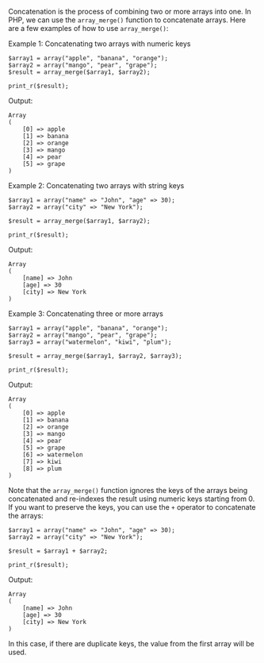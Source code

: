 Concatenation is the process of combining two or more arrays into one. In PHP, we can use the `array_merge()` function to concatenate arrays. Here are a few examples of how to use `array_merge()`:

Example 1: Concatenating two arrays with numeric keys

```
$array1 = array("apple", "banana", "orange");
$array2 = array("mango", "pear", "grape");
$result = array_merge($array1, $array2);

print_r($result);
```

Output:
```
Array
(
    [0] => apple
    [1] => banana
    [2] => orange
    [3] => mango
    [4] => pear
    [5] => grape
)
```

Example 2: Concatenating two arrays with string keys

```
$array1 = array("name" => "John", "age" => 30);
$array2 = array("city" => "New York");

$result = array_merge($array1, $array2);

print_r($result);
```

Output:
```
Array
(
    [name] => John
    [age] => 30
    [city] => New York
)
```

Example 3: Concatenating three or more arrays

```
$array1 = array("apple", "banana", "orange");
$array2 = array("mango", "pear", "grape");
$array3 = array("watermelon", "kiwi", "plum");

$result = array_merge($array1, $array2, $array3);

print_r($result);
```

Output:
```
Array
(
    [0] => apple
    [1] => banana
    [2] => orange
    [3] => mango
    [4] => pear
    [5] => grape
    [6] => watermelon
    [7] => kiwi
    [8] => plum
)
```

Note that the `array_merge()` function ignores the keys of the arrays being concatenated and re-indexes the result using numeric keys starting from 0. If you want to preserve the keys, you can use the `+` operator to concatenate the arrays:

```
$array1 = array("name" => "John", "age" => 30);
$array2 = array("city" => "New York");

$result = $array1 + $array2;

print_r($result);
```

Output:
```
Array
(
    [name] => John
    [age] => 30
    [city] => New York
)
```

In this case, if there are duplicate keys, the value from the first array will be used.